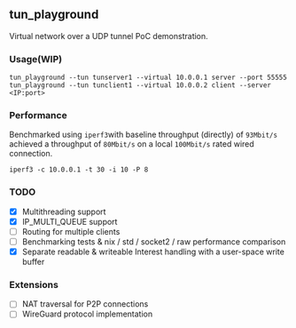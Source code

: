 ## tun_playground
Virtual network over a UDP tunnel PoC demonstration.

### Usage(WIP)
`tun_playground --tun tunserver1 --virtual 10.0.0.1 server --port 55555`
`tun_playground --tun tunclient1 --virtual 10.0.0.2 client --server <IP:port>`

### Performance
Benchmarked using `iperf3`with baseline throughput (directly) of `93Mbit/s` achieved a throughput of `80Mbit/s` on a local `100Mbit/s` rated wired connection.
```
iperf3 -c 10.0.0.1 -t 30 -i 10 -P 8
```

### TODO
- [x] Multithreading support
- [x] IP_MULTI_QUEUE support
- [ ] Routing for multiple clients
- [ ] Benchmarking tests & nix / std / socket2 / raw performance comparison
- [x] Separate readable & writeable Interest handling with a user-space write buffer

### Extensions
- [ ] NAT traversal for P2P connections
- [ ] WireGuard protocol implementation